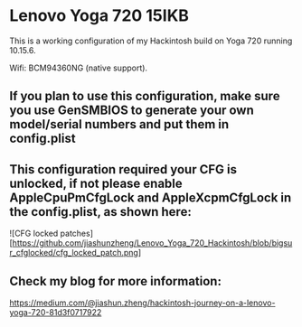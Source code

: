 # Lenovo Yoga 720 15IKB
This is a working configuration of my Hackintosh build on Yoga 720 running 10.15.6. 

Wifi: BCM94360NG (native support).

## If you plan to use this configuration, make sure you use GenSMBIOS to generate your own model/serial numbers and put them in config.plist

## This configuration required your CFG is unlocked, if not please enable AppleCpuPmCfgLock and AppleXcpmCfgLock in the config.plist, as shown here:
![CFG locked patches][https://github.com/jiashunzheng/Lenovo_Yoga_720_Hackintosh/blob/bigsur_cfglocked/cfg_locked_patch.png]

## Check my blog for more information:
https://medium.com/@jiashun.zheng/hackintosh-journey-on-a-lenovo-yoga-720-81d3f0717922


